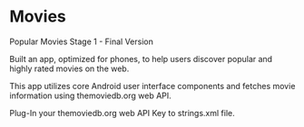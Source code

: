 # Movies
Popular Movies Stage 1 - Final Version

Built an app, optimized for phones, to help users discover popular and highly rated movies on the web.

This app utilizes core Android user interface components and fetches movie information using themoviedb.org web API. 

Plug-In your themoviedb.org web API Key to strings.xml file.
